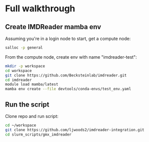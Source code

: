 Full walkthrough
================

Create IMDReader mamba env
--------------------------

Assuming you're in a login node to start, get a compute node:
```bash
salloc -p general
```

From the compute node, create env with name "imdreader-test":
```bash
mkdir -p workspace
cd workspace
git clone https://github.com/Becksteinlab/imdreader.git
cd imdreader
module load mamba/latest
mamba env create --file devtools/conda-envs/test_env.yaml
```

Run the script
--------------
Clone repo and run script:
```bash
cd ~/workspace
git clone https://github.com/ljwoods2/imdreader-integration.git
cd slurm_scripts/gmx_imdreader
```

